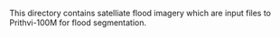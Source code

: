 This directory contains satelliate flood imagery which are input files to Prithvi-100M for flood segmentation. 

